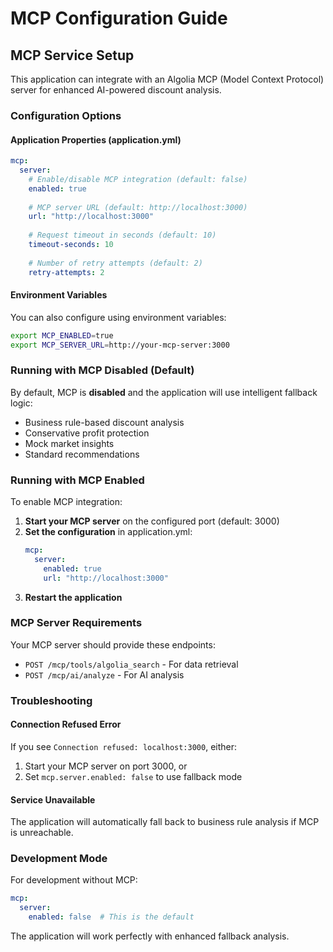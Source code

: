 # MCP Configuration Guide

## MCP Service Setup

This application can integrate with an Algolia MCP (Model Context Protocol) server for enhanced AI-powered discount analysis. 

### Configuration Options

#### Application Properties (application.yml)

```yaml
mcp:
  server:
    # Enable/disable MCP integration (default: false)
    enabled: true
    
    # MCP server URL (default: http://localhost:3000)
    url: "http://localhost:3000"
    
    # Request timeout in seconds (default: 10)
    timeout-seconds: 10
    
    # Number of retry attempts (default: 2)
    retry-attempts: 2
```

#### Environment Variables

You can also configure using environment variables:

```bash
export MCP_ENABLED=true
export MCP_SERVER_URL=http://your-mcp-server:3000
```

### Running with MCP Disabled (Default)

By default, MCP is **disabled** and the application will use intelligent fallback logic:

- Business rule-based discount analysis
- Conservative profit protection 
- Mock market insights
- Standard recommendations

### Running with MCP Enabled

To enable MCP integration:

1. **Start your MCP server** on the configured port (default: 3000)
2. **Set the configuration** in application.yml:
   ```yaml
   mcp:
     server:
       enabled: true
       url: "http://localhost:3000"
   ```
3. **Restart the application**

### MCP Server Requirements

Your MCP server should provide these endpoints:

- `POST /mcp/tools/algolia_search` - For data retrieval
- `POST /mcp/ai/analyze` - For AI analysis

### Troubleshooting

#### Connection Refused Error
If you see `Connection refused: localhost:3000`, either:
1. Start your MCP server on port 3000, or
2. Set `mcp.server.enabled: false` to use fallback mode

#### Service Unavailable
The application will automatically fall back to business rule analysis if MCP is unreachable.

### Development Mode

For development without MCP:
```yaml
mcp:
  server:
    enabled: false  # This is the default
```

The application will work perfectly with enhanced fallback analysis.
